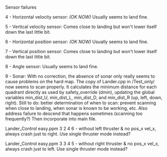 
Sensor failures

4 - Horizontal velocity sensor: *(OK NOW)*
  Usually seems to land fine.

5 - Vertical velocity sensor:
  Comes close to landing but won't lower itself down the last little bit.

6 - Horizontal position sensor: *(OK NOW)*
  Usually seems to land fine.

7 - Vertical position sensor:
  Comes close to landing but won't lower itself down the last little bit.

8 - Angle sensor:
    Usually seems to land fine.

9 - Sonar:
With no correction, the absence of sonar only really seems to cause problems on the hard map. The copy of Lander.cpp in /Test_only/ now seems to scan properly. It calculates the minimum distance for each quadrant directly as used by safety_override (dmin), updating the global variables min_dist_U, min_dist_L, min_dist_D, and min_dist_R (up, left, down, right). Still to do: better determination of when to scan: prevent scanning when close to landing, when sonar is known to be working, etc. Also address failure to descend that happens sometimes (scanning too frequently?) Then incorporate into main file.

Lander_Control easy.ppm 3 2 4 6 - without left thruster & no pos_x vel_x, always crash just to right. Use single thruster mode instead?

Lander_Control easy.ppm 3 3 4 5 - without right thruster & no pos_x vel_x, always crash just to left. Use single thruster mode instead?
